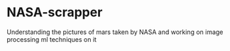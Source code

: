 # NASA-scrapper
Understanding the pictures of mars taken by NASA and working on image processing ml techniques on it
